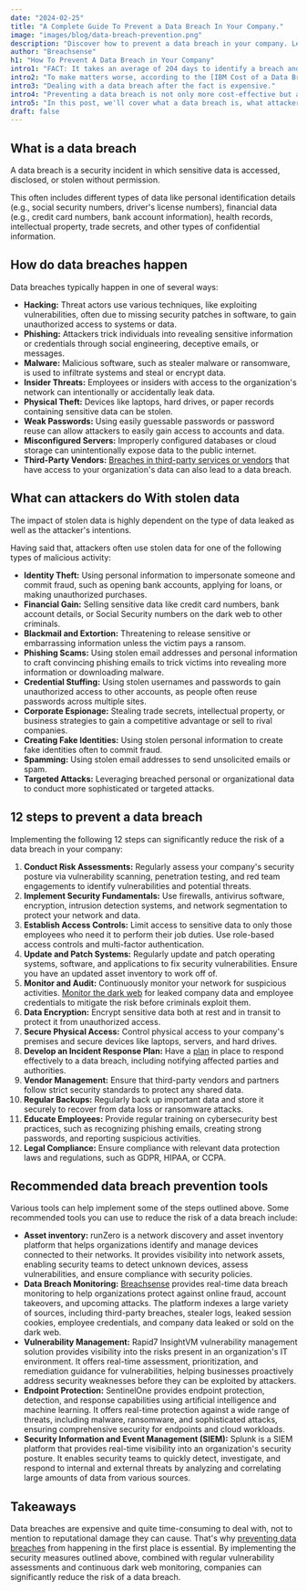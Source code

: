 ```yaml
---
date: "2024-02-25"
title: "A Complete Guide To Prevent a Data Breach In Your Company."
image: "images/blog/data-breach-prevention.png"
description: "Discover how to prevent a data breach in your company. Learn the causes and steps needed to prevent a data breach in your company." 
author: "Breachsense"
h1: "How To Prevent A Data Breach in Your Company"
intro1: "FACT: It takes an average of 204 days to identify a breach and then another 70 days to contain it."
intro2: "To make matters worse, according to the [IBM Cost of a Data Breach Report](https://www.ibm.com/reports/data-breach), the average cost of a data breach reached an all-time high of USD 4.45 million."
intro3: "Dealing with a data breach after the fact is expensive."
intro4: "Preventing a data breach is not only more cost-effective but also essential for maintaining your company's reputation."
intro5: "In this post, we'll cover what a data breach is, what attackers do with the data, and the steps you can put in place today to prevent a breach in the future."
draft: false
---
```

## What is a data breach

A data breach is a security incident in which sensitive data is accessed, disclosed, or stolen without permission.

This often includes different types of data like personal identification details (e.g., social security numbers, driver's license numbers), financial data (e.g., credit card numbers, bank account information), health records, intellectual property, trade secrets, and other types of confidential information.

## How do data breaches happen

Data breaches typically happen in one of several ways:

- **Hacking:** Threat actors use various techniques, like exploiting vulnerabilities, often due to missing security patches in software, to gain unauthorized access to systems or data.
- **Phishing:** Attackers trick individuals into revealing sensitive information or credentials through social engineering, deceptive emails, or messages.
- **Malware:** Malicious software, such as stealer malware or ransomware, is used to infiltrate systems and steal or encrypt data.
- **Insider Threats:** Employees or insiders with access to the organization's network can intentionally or accidentally leak data.
- **Physical Theft:** Devices like laptops, hard drives, or paper records containing sensitive data can be stolen.
- **Weak Passwords:** Using easily guessable passwords or password reuse can allow attackers to easily gain access to accounts and data.
- **Misconfigured Servers:** Improperly configured databases or cloud storage can unintentionally expose data to the public internet.
- **Third-Party Vendors:** [Breaches in third-party services or vendors](https://www.breachsense.com/blog/target-data-breach/) that have access to your organization's data can also lead to a data breach.

## What can attackers do With stolen data

The impact of stolen data is highly dependent on the type of data leaked as well as the attacker's intentions.

Having said that, attackers often use stolen data for one of the following types of malicious activity:

- **Identity Theft:** Using personal information to impersonate someone and commit fraud, such as opening bank accounts, applying for loans, or making unauthorized purchases.
- **Financial Gain:** Selling sensitive data like credit card numbers, bank account details, or Social Security numbers on the dark web to other criminals.
- **Blackmail and Extortion:** Threatening to release sensitive or embarrassing information unless the victim pays a ransom.
- **Phishing Scams:** Using stolen email addresses and personal information to craft convincing phishing emails to trick victims into revealing more information or downloading malware.
- **Credential Stuffing:** Using stolen usernames and passwords to gain unauthorized access to other accounts, as people often reuse passwords across multiple sites.
- **Corporate Espionage:** Stealing trade secrets, intellectual property, or business strategies to gain a competitive advantage or sell to rival companies.
- **Creating Fake Identities:** Using stolen personal information to create fake identities often to commit fraud.
- **Spamming:** Using stolen email addresses to send unsolicited emails or spam.
- **Targeted Attacks:** Leveraging breached personal or organizational data to conduct more sophisticated or targeted attacks.

## 12 steps to prevent a data breach

Implementing the following 12 steps can significantly reduce the risk of a data breach in your company:

1. **Conduct Risk Assessments:** Regularly assess your company's security posture via vulnerability scanning, penetration testing, and red team engagements to identify vulnerabilities and potential threats.
2. **Implement Security Fundamentals:** Use firewalls, antivirus software, encryption, intrusion detection systems, and network segmentation to protect your network and data.
3. **Establish Access Controls:** Limit access to sensitive data to only those employees who need it to perform their job duties. Use role-based access controls and multi-factor authentication.
4. **Update and Patch Systems:** Regularly update and patch operating systems, software, and applications to fix security vulnerabilities. Ensure you have an updated asset inventory to work off of.
5. **Monitor and Audit:** Continuously monitor your network for suspicious activities. [Monitor the dark web](https://www.breachsense.com/dark-web-monitoring/) for leaked company data and employee credentials to mitigate the risk before criminals exploit them.
6. **Data Encryption:** Encrypt sensitive data both at rest and in transit to protect it from unauthorized access.
7. **Secure Physical Access:** Control physical access to your company's premises and secure devices like laptops, servers, and hard drives.
8. **Develop an Incident Response Plan:** Have a [plan](https://www.breachsense.com/blog/data-breach-response/) in place to respond effectively to a data breach, including notifying affected parties and authorities.
9. **Vendor Management:** Ensure that third-party vendors and partners follow strict security standards to protect any shared data.
10. **Regular Backups:** Regularly back up important data and store it securely to recover from data loss or ransomware attacks.
11. **Educate Employees:** Provide regular training on cybersecurity best practices, such as recognizing phishing emails, creating strong passwords, and reporting suspicious activities.
12. **Legal Compliance:** Ensure compliance with relevant data protection laws and regulations, such as GDPR, HIPAA, or CCPA.

## Recommended data breach prevention tools

Various tools can help implement some of the steps outlined above. Some recommended tools you can use to reduce the risk of a data breach include:

- **Asset inventory:** runZero is a network discovery and asset inventory platform that helps organizations identify and manage devices connected to their networks. It provides visibility into network assets, enabling security teams to detect unknown devices, assess vulnerabilities, and ensure compliance with security policies.
- **Data Breach Monitoring:** [Breachsense](https://www.breachsense.com/) provides real-time data breach monitoring to help organizations protect against online fraud, account takeovers, and upcoming attacks. The platform indexes a large variety of sources, including third-party breaches, stealer logs, leaked session cookies, employee credentials, and company data leaked or sold on the dark web.
- **Vulnerability Management:** Rapid7 InsightVM vulnerability management solution provides visibility into the risks present in an organization's IT environment. It offers real-time assessment, prioritization, and remediation guidance for vulnerabilities, helping businesses proactively address security weaknesses before they can be exploited by attackers.
- **Endpoint Protection:** SentinelOne provides endpoint protection, detection, and response capabilities using artificial intelligence and machine learning. It offers real-time protection against a wide range of threats, including malware, ransomware, and sophisticated attacks, ensuring comprehensive security for endpoints and cloud workloads.
- **Security Information and Event Management (SIEM):** Splunk is a SIEM platform that provides real-time visibility into an organization's security posture. It enables security teams to quickly detect, investigate, and respond to internal and external threats by analyzing and correlating large amounts of data from various sources.

## Takeaways

Data breaches are expensive and quite time-consuming to deal with, not to mention to reputational damage they can cause. That's why [preventing data breaches](https://www.breachsense.com/blog/data-leak-protection-software/) from happening in the first place is essential. By implementing the security measures outlined above, combined with regular vulnerability assessments and continuous dark web monitoring, companies can significantly reduce the risk of a data breach.
